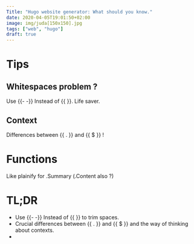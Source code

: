 ```yaml
---
Title: "Hugo website generator: What should you know."
date: 2020-04-05T19:01:50+02:00
image: img/juda[150x150].jpg
tags: ["web", "hugo"]
draft: true
---
```


# Tips
## Whitespaces problem ?
Use {{- -}} Instead of {{ }}. Life saver.

## Context
Differences between {{ . }} and {{ $ }} !

# Functions
Like plainify for .Summary (.Content also ?)

# TL;DR
- Use {{- -}} Instead of {{ }} to trim spaces.
- Crucial differences between {{ . }} and {{ $ }} and the way of thinking about contexts.
- 